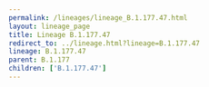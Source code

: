 ```yaml
---
permalink: /lineages/lineage_B.1.177.47.html
layout: lineage_page
title: Lineage B.1.177.47
redirect_to: ../lineage.html?lineage=B.1.177.47
lineage: B.1.177.47
parent: B.1.177
children: ['B.1.177.47']
---
```

